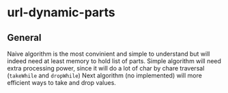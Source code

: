 # url-dynamic-parts
## General
Naive algorithm is the most convinient and simple to understand but will indeed need at least memory to hold list of parts.
Simple algorithm will need extra processing power, since it will do a lot of char by chare traversal (`takeWhile` and `dropWhile`)
Next algorithm (no implemented) will more efficient ways to take and drop values.
